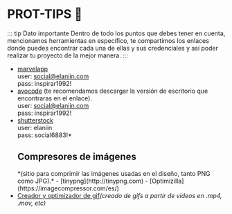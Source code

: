 # PROT-TIPS 🥠 
::: tip Dato importante
Dentro de todo los puntos que debes tener en cuenta, mencionamos herramientas en específico, te compartimos los enlaces donde puedes encontrar cada una de ellas y sus credenciales y así poder realizar tu proyecto de la mejor manera.
:::

- [marvelapp](http://marvelapp.com)
  <br>user: social@elaniin.com
  <br>pass: inspirar1992!
- [avocode](https://avocode.com/download) <span class='text-grey italic'>(te recomendamos descargar la  versión de escritorio que encontraras en el enlace).</span>
  <br>user: social@elaniin.com
  <br>pass: inspirar1992!
- [shutterstock](http://shutterstock.com)
  <br>user: elaniin
  <br>pass: social6883!*
  <h2 class=border-none>Compresores de imágenes</h2>
  *(sitio para comprimir las imágenes usadas en el diseño, tanto PNG como JPG).*
  - [tinypng](http://tinypng.com) 
  - [Optimizilla](https://imagecompressor.com/es/)
- [Creador y optimizador de gif](http://ezgif.com)*(creado de gifs a partir de videos en .mp4, .mov, etc)*
